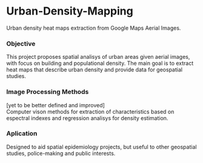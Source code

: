 # Urban-Density-Mapping
Urban density heat maps extraction from Google Maps Aerial Images.

### Objective
This project proposes spatial analisys of urban areas given aerial images, with focus on building and populational density. The main goal is to extract heat maps that describe urban density and provide data for geospatial studies.

### Image Processing Methods
[yet to be  better defined and improved]  
Computer vison methods for extraction of characteristics based on espectral indexes and regression analisys for density estimation.

### Aplication
Designed to aid spatial epidemiology projects, but useful to other geospatial studies, police-making and public interests.
